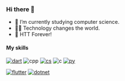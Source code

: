 ### Hi there 👋

- 🌱 I’m currently studying computer science.
- 👩‍💻 Technology changes the world.
- 🎸 HTT Forever!

#### My skills

[![dart](https://ziadoua.github.io/m3-Markdown-Badges/badges/Dart/dart3.svg)](https://dart.dev)
![cpp](https://ziadoua.github.io/m3-Markdown-Badges/badges/C++/c++3.svg)
[![cs](https://ziadoua.github.io/m3-Markdown-Badges/badges/CSharp/csharp3.svg)](https://dot.net)
![c](https://ziadoua.github.io/m3-Markdown-Badges/badges/C/c3.svg)
[![py](https://ziadoua.github.io/m3-Markdown-Badges/badges/Python/python3.svg)](https://python.org)

[![flutter](https://ziadoua.github.io/m3-Markdown-Badges/badges/Flutter/flutter1.svg)](https://flutter.dev)
[![dotnet](https://ziadoua.github.io/m3-Markdown-Badges/badges/dotNET/dotnet1.svg)](https://dot.net)
